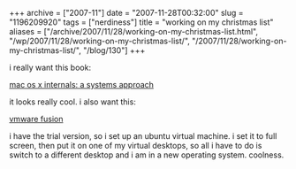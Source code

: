 +++
archive = ["2007-11"]
date = "2007-11-28T00:32:00"
slug = "1196209920"
tags = ["nerdiness"]
title = "working on my christmas list"
aliases = ["/archive/2007/11/28/working-on-my-christmas-list.html", "/wp/2007/11/28/working-on-my-christmas-list/", "/2007/11/28/working-on-my-christmas-list/", "/blog/130"]
+++

i really want this book:

[mac os x internals: a systems approach][1]

it looks really cool. i also want this:

[vmware fusion][2]

i have the trial version, so i set up an ubuntu virtual machine. i set it
to full screen, then put it on one of my virtual desktops, so all i have
to do is switch to a different desktop and i am in a new operating system.
coolness.

[1]: http://www.amazon.com/Mac-OS-Internals-Systems-Approach/dp/0321278542/ref=pd_bbs_1?ie=UTF8&s=books&qid=1196210051&sr=8-1
[2]: http://www.vmware.com/products/fusion/

